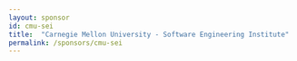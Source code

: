 ```yaml
---
layout: sponsor
id: cmu-sei
title:  "Carnegie Mellon University - Software Engineering Institute"
permalink: /sponsors/cmu-sei
---
```

